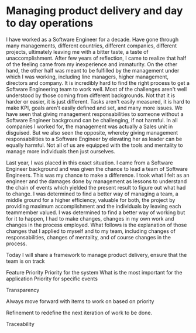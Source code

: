 # Managing product delivery and day to day operations

I have worked as a Software Engineer for a decade. Have gone through many managements, different countries, different companies, different projects, ultimately leaving me with a bitter taste, a taste of unaccomplishment.
After few years of reflection, I came to realize that half of the feeling came from my inexperience and immaturity. On the other hand, the other half was meant to be fulfilled by the management under which I was working, including line managers, higher management, directors and company.
It is incredibly hard to find the right process to get a Software Engineering team to work well. Most of the challenges aren't well understood by those coming from different backgrounds. Not that it is harder or easier, it is just different. Tasks aren't easily measured, it is hard to make KPI, goals aren't easily defined and set, and many more issues. We have seen that giving management responsabilities to someone without a Software Engineer background can be challenging, if not harmful. In all companies I worked for, the management was actually a Sales unit in disguised. But we also seen the opposite, whereby giving management responsabilities to a Software Engineer by elevating her as leader can be equally harmful. Not all of us are equipped with the tools and mentality to manage more individuals then just ourselves.

Last year, I was placed in this exact situation. I came from a Software Engineer background and was given the chance to lead a team of Software Engineers. This was my chance to make a difference. I took what I felt as an engineer and the damages done by management as lessons to understand the chain of events which yielded the present result to figure out what had to change. I was determined to find a better way of managing a team, a middle ground for a higher efficiency, valuable for both, the project by providing maximum accomplishment and the individuals by leaving each teammember valued. I was determined to find a better way of working but for it to happen, I had to make changes, changes in my own work and changes in the process employed. What follows is the explanation of those changes that I applied to myself and to my team, including changes of responsabilities, changes of mentality, and of course changes in the process.  
 
Today I will share a framework to manage product delivery, ensure that the team is on track

Feature
Priority
Priority for the system
What is the most important for the application
Priority for specific events


Transparency

Always move forward with items to work on based on priority


Refinement to redefine the next iteration of work to be done.


Traceability